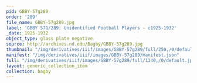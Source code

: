 ```yaml
---
pid: GBBY-57g289
order: '289'
file_name: GBBY-57g289.jpg
label: 'GBBY 57G/289: Unidentified Football Players - c1925-1932'
_date: 1925-1932
object_type: glass plate negative
source: http://archives.nd.edu/Bagby/GBBY-57g289.jpg
thumbnail: "/img/derivatives/iiif/images/GBBY-57g289/full/250,/0/default.jpg"
manifest: "/img/derivatives/iiif/images/GBBY-57g289/manifest.json"
full: "/img/derivatives/iiif/images/GBBY-57g289/full/1140,/0/default.jpg"
layout: generic_collection_item
collection: bagby
---
```

